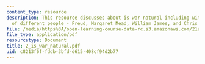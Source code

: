 ```yaml
---
content_type: resource
description: This resource discusses about is war natural including with the view
  of different people - Freud, Margaret Mead, William James, and Chris Hedges.
file: /media/https%3A/open-learning-course-data-rc.s3.amazonaws.com/21a-217-anthropology-of-war-and-peace-fall-2004/c8213f6ffddb3bfdd615408cf94d2b77_2_is_war_natural.pdf
file_type: application/pdf
resourcetype: Document
title: 2_is_war_natural.pdf
uid: c8213f6f-fddb-3bfd-d615-408cf94d2b77
---
```

